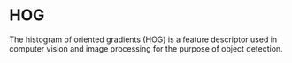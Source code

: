 # HOG
The histogram of oriented gradients (HOG) is a feature descriptor used in computer vision and image processing for the purpose of object detection.
